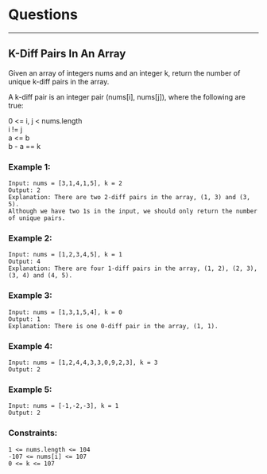 # Questions

-------------------------

## K-Diff Pairs In An Array

Given an array of integers nums and an integer k, return the number of unique k-diff pairs in the array. <br>

A k-diff pair is an integer pair (nums[i], nums[j]), where the following are true: <br>

0 <= i, j < nums.length <br>
i != j <br>
a <= b <br>
b - a == k <br>
 

### Example 1:
```
Input: nums = [3,1,4,1,5], k = 2
Output: 2
Explanation: There are two 2-diff pairs in the array, (1, 3) and (3, 5).
Although we have two 1s in the input, we should only return the number of unique pairs.
```

### Example 2:
```
Input: nums = [1,2,3,4,5], k = 1
Output: 4
Explanation: There are four 1-diff pairs in the array, (1, 2), (2, 3), (3, 4) and (4, 5).
```

### Example 3:
```
Input: nums = [1,3,1,5,4], k = 0
Output: 1
Explanation: There is one 0-diff pair in the array, (1, 1).
```

### Example 4:
```
Input: nums = [1,2,4,4,3,3,0,9,2,3], k = 3
Output: 2
```

### Example 5:
```
Input: nums = [-1,-2,-3], k = 1
Output: 2
``` 

### Constraints:
```
1 <= nums.length <= 104
-107 <= nums[i] <= 107
0 <= k <= 107
```
